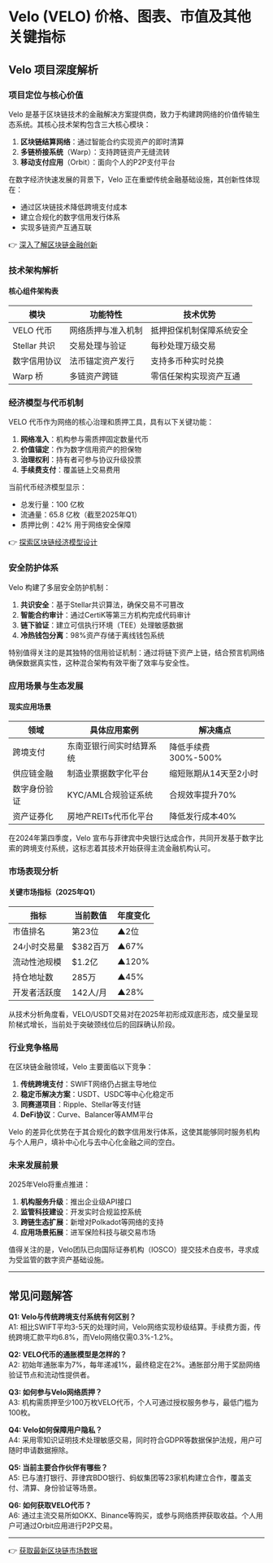 # Velo (VELO) 价格、图表、市值及其他关键指标

## Velo 项目深度解析

### 项目定位与核心价值
Velo 是基于区块链技术的金融解决方案提供商，致力于构建跨网络的价值传输生态系统。其核心技术架构包含三大核心模块：

1. **区块链结算网络**：通过智能合约实现资产的即时清算
2. **多链桥接系统**（Warp）：支持跨链资产无缝流转
3. **移动支付应用**（Orbit）：面向个人的P2P支付平台

在数字经济快速发展的背景下，Velo 正在重塑传统金融基础设施，其创新性体现在：
- 通过区块链技术降低跨境支付成本
- 建立合规化的数字信用发行体系
- 实现多链资产互通互联

👉 [深入了解区块链金融创新](https://bit.ly/okx_welcome)

### 技术架构解析

#### 核心组件架构表

| 模块        | 功能特性                          | 技术优势                  |
|-------------|-----------------------------------|---------------------------|
| VELO 代币   | 网络质押与准入机制                | 抵押担保机制保障系统安全  |
| Stellar 共识 | 交易处理与验证                    | 每秒处理万级交易          |
| 数字信用协议 | 法币锚定资产发行                  | 支持多币种实时兑换        |
| Warp 桥     | 多链资产跨链                      | 零信任架构实现资产互通    |

### 经济模型与代币机制
VELO 代币作为网络的核心治理和质押工具，具有以下关键功能：

1. **网络准入**：机构参与需质押固定数量代币
2. **价值锚定**：作为数字信用资产的担保物
3. **治理权利**：持有者可参与协议升级投票
4. **手续费支付**：覆盖链上交易费用

当前代币经济模型显示：
- 总发行量：100 亿枚
- 流通量：65.8 亿枚（截至2025年Q1）
- 质押比例：42% 用于网络安全保障

👉 [探索区块链经济模型设计](https://bit.ly/okx_welcome)

### 安全防护体系
Velo 构建了多层安全防护机制：

1. **共识安全**：基于Stellar共识算法，确保交易不可篡改
2. **智能合约审计**：通过CertiK等第三方机构完成代码审计
3. **链下验证**：建立可信执行环境（TEE）处理敏感数据
4. **冷热钱包分离**：98%资产存储于离线钱包系统

特别值得关注的是其独特的信用验证机制：通过将链下资产上链，结合预言机网络确保数据真实性，这种混合架构有效平衡了效率与安全性。

### 应用场景与生态发展

#### 现实应用场景

| 领域          | 具体应用案例                      | 解决痛点                  |
|---------------|-----------------------------------|---------------------------|
| 跨境支付      | 东南亚银行间实时结算系统          | 降低手续费300%-500%       |
| 供应链金融    | 制造业票据数字化平台              | 缩短账期从14天至2小时     |
| 数字身份验证  | KYC/AML合规验证系统               | 合规效率提升70%           |
| 资产证券化    | 房地产REITs代币化平台             | 降低发行成本40%           |

在2024年第四季度，Velo 宣布与菲律宾中央银行达成合作，共同开发基于数字比索的跨境支付系统，这标志着其技术开始获得主流金融机构认可。

### 市场表现分析

#### 关键市场指标（2025年Q1）

| 指标            | 当前数值       | 年度变化  |
|-----------------|----------------|-----------|
| 市值排名        | 第23位         | ▲2位      |
| 24小时交易量    | $382百万       | ▲67%      |
| 流动性池规模    | $1.2亿         | ▲120%     |
| 持仓地址数      | 285万          | ▲45%      |
| 开发者活跃度    | 142人/月       | ▲28%      |

从技术分析角度看，VELO/USDT交易对在2025年初形成双底形态，成交量呈现阶梯式增长，当前处于突破颈线位后的回踩确认阶段。

### 行业竞争格局
在区块链金融领域，Velo 主要面临以下竞争：

1. **传统跨境支付**：SWIFT网络仍占据主导地位
2. **稳定币解决方案**：USDT、USDC等中心化稳定币
3. **同赛道项目**：Ripple、Stellar等支付链
4. **DeFi协议**：Curve、Balancer等AMM平台

Velo 的差异化优势在于其合规化的数字信用发行体系，这使其能够同时服务机构与个人用户，填补中心化与去中心化金融之间的空白。

### 未来发展前景
2025年Velo将重点推进：

1. **机构服务升级**：推出企业级API接口
2. **监管科技建设**：开发实时合规监控系统
3. **跨链生态扩展**：新增对Polkadot等网络的支持
4. **应用场景拓展**：进军保险科技与碳交易市场

值得关注的是，Velo团队已向国际证券机构（IOSCO）提交技术白皮书，寻求成为受监管的数字资产基础设施。

---

## 常见问题解答

**Q1: Velo与传统跨境支付系统有何区别？**  
A1: 相比SWIFT平均3-5天的处理时间，Velo网络实现秒级结算。手续费方面，传统跨境汇款平均6.8%，而Velo网络仅需0.3%-1.2%。

**Q2: VELO代币的通胀模型是怎样的？**  
A2: 初始年通胀率为7%，每年递减1%，最终稳定在2%。通胀部分用于奖励网络验证节点和流动性提供者。

**Q3: 如何参与Velo网络质押？**  
A3: 机构需质押至少100万枚VELO代币，个人可通过授权服务参与，最低门槛为100枚。

**Q4: Velo如何保障用户隐私？**  
A4: 采用零知识证明技术处理敏感交易，同时符合GDPR等数据保护法规，用户可随时申请数据擦除。

**Q5: 当前主要合作伙伴有哪些？**  
A5: 已与渣打银行、菲律宾BDO银行、蚂蚁集团等23家机构建立合作，覆盖支付、清算、身份验证等场景。

**Q6: 如何获取VELO代币？**  
A6: 通过主流交易所如OKX、Binance等购买，或参与网络质押获取收益。个人用户可通过Orbit应用进行P2P交易。

---

👉 [获取最新区块链市场数据](https://bit.ly/okx_welcome)